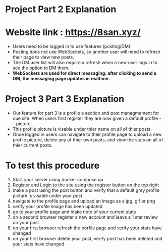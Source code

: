 # Project Part 2 Explanation
# Website link : https://8san.xyz/ 
- Users need to be logged in to use features (posting/DM).
- Posting does not use WebSockets, so another user will need to refresh their page to view new posts.
- The DM user list will also require a refresh when a new user logs in to see the option to DM them.
- **WebSockets are used for direct messaging: after clicking to send a DM, the messaging page updates in realtime.**
  

  
# Project 3 Part 3 Explanation
- Our feature for part 3 is a profile a section and post managmement for oue site. When users first register they are now given a default profile - - picture.
- This profile picture is visable under thier name on all of thier posts.
- Once logged in users can navigate to their profile page to upload a new profile picture, delete any of thier own posts, and view the stats on all of thier current posts.


# To test this procedure
1. Start your server using docker compose up
2. Register and Login to the site using the register button on the top right
3. make a post using the post button and verify that a default grey profile picture is visable under your post
4. navigate to the profile page and upload an image as a jpg, gif or png
5. verify your profile image has been updated
6. go to your profile page and make note of your current stats
7. on a second browser register a new account and leave a 1 star review on your post
8. on your first browser refresh the porfile page and verify your stats have changed
9. on your first browser delete your post, verify post has been deleted and your stats have changed